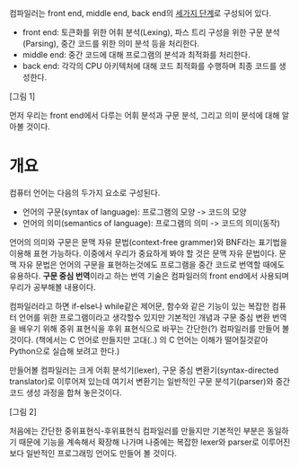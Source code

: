 컴파일러는 front end, middle end, back end의 [세가지 단계](https://en.wikipedia.org/wiki/Compiler#Three-stage_compiler_structure)로 구성되어 있다. 
- front end: 토큰화를 위한 어휘 분석(Lexing), 파스 트리 구성을 위한 구문 분석(Parsing), 중간 코드를 위한 의미 분석 등을 처리한다.
- middle end: 중간 코드에 대해 프로그램의 분석과 최적화를 처리한다.
- back end: 각각의 CPU 아키텍처에 대해 코드 최적화를 수행하며 최종 코드를 생성한다.

[그림 1]

먼저 우리는 front end에서 다루는 어휘 분석과 구문 분석, 그리고 의미 분석에 대해 알아볼 것이다.

# 개요
컴퓨터 언어는 다음의 두가지 요소로 구성된다.
- 언어의 구문(syntax of language): 프로그램의 모양 -> 코드의 모양
- 언어의 의미(semantics of language): 프로그램의 의미 -> 코드의 의미(동작)

언어의 의미와 구문은 문맥 자유 문법(context-free grammer)와 BNF라는 표기법을 이용해 표현 가능하다. 
이중에서 우리가 중요하게 봐야 할 것은 문맥 자유 문법이다. 문맥 자유 문법은 언어의 구문을 표현하는것에도 프로그램을 중간 코드로 번역할 때에도 유용하다.
**구문 중심 번역**이라고 하는 번역 기술은 컴파일러의 front end에서 사용되며 우리가 공부해볼 내용이다.

컴파일러라고 하면 if-else나 while같은 제어문, 함수와 같은 기능이 있는 복잡한 컴퓨터 언어를 위한 프로그램이라고 생각할수 있지만 기본적인 개념과 구문 중심 변환 번역을 배우기 위해 중위 표현식을 후위 표현식으로 바꾸는 간단한(?) 컴파일러를 만들어 볼 것이다. (책에서는 C 언어로 만들지만 고대(..) 의 C 언어는 이해가 떨어질것같아 Python으로 실습해 보려고 한다.)

만들어볼 컴파일러는 크게 어휘 분석기(lexer), 구문 중심 변환기(syntax-directed translator)로 이루어져 있는데 여기서 변환기는 일반적인 구문 분석기(parser)와 중간 코드 생성 과정을 합쳐 놓은것이다. 

[그림 2]

처음에는 간단한 중위표현식-후위표현식 컴파일러를 만들지만 기본적인 부분은 동일하기 때문에 기능을 계속해서 확장해 나가며 나중에는 복잡한 lexer와 parser로 이루어진 보다 일반적인 프로그래밍 언어도 만들어 볼 것이다.
